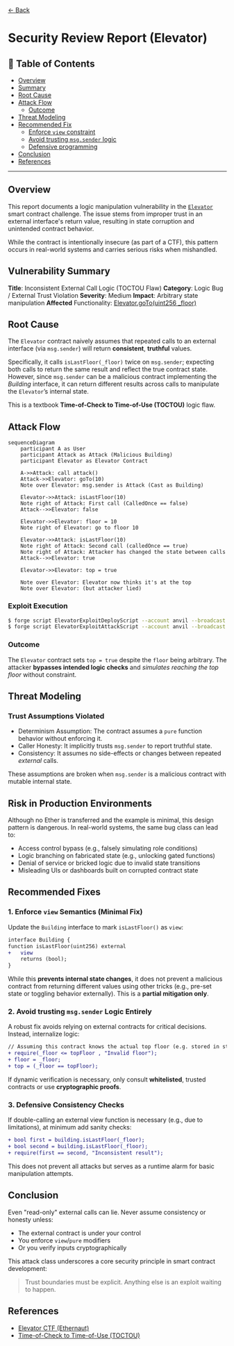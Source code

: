 [<- Back](../../README.md)

# Security Review Report (Elevator)

## 📑 Table of Contents

- [Overview](#overview)
- [Summary](#vulnerability-summary)
- [Root Cause](#root-cause)
- [Attack Flow](#attack-flow)
  - [Outcome](#outcome)
- [Threat Modeling](#threat-modeling)
- [Recommended Fix](#recommended-fixes)
  - [Enforce `view` constraint](#1-enforce-view-semantics-minimal-fix)
  - [Avoid trusting `msg.sender` logic](#2-avoid-trusting-msgsender-logic-entirely)
  - [Defensive programming](#3-defensive-consistency-checks)
- [Conclusion](#conclusion)
- [References](#references)

---

## Overview

This report documents a logic manipulation vulnerability in the [`Elevator`](./src/Elevator.sol) smart contract challenge. The issue stems from improper trust in an external interface's return value, resulting in state corruption and unintended contract behavior.

While the contract is intentionally insecure (as part of a CTF), this pattern occurs in real-world systems and carries serious risks when mishandled.

## Vulnerability Summary

**Title**: Inconsistent External Call Logic (TOCTOU Flaw)
**Category**: Logic Bug / External Trust Violation
**Severity**: Medium
**Impact**: Arbitrary state manipulation
**Affected** Functionality: [Elevator.goTo(uint256 \_floor)](./src/Elevator.sol#L12)

## Root Cause

The `Elevator` contract naively assumes that repeated calls to an external interface (via `msg.sender`) will return **consistent**, **truthful** values.

Specifically, it calls `isLastFloor(_floor)` twice on `msg.sender`; expecting both calls to return the same result and reflect the true contract state. However, since `msg.sender` can be a malicious contract implementing the _Building_ interface, it can return different results across calls to manipulate the `Elevator`’s internal state.

This is a textbook **Time-of-Check to Time-of-Use (TOCTOU)** logic flaw.

## Attack Flow

```mermaid
sequenceDiagram
    participant A as User
    participant Attack as Attack (Malicious Building)
    participant Elevator as Elevator Contract

    A->>Attack: call attack()
    Attack->>Elevator: goTo(10)
    Note over Elevator: msg.sender is Attack (Cast as Building)

    Elevator->>Attack: isLastFloor(10)
    Note right of Attack: First call (CalledOnce == false)
    Attack-->>Elevator: false

    Elevator->>Elevator: floor = 10
    Note right of Elevator: go to floor 10

    Elevator->>Attack: isLastFloor(10)
    Note right of Attack: Second call (calledOnce == true)
    Note right of Attack: Attacker has changed the state between calls
    Attack-->>Elevator: true

    Elevator->>Elevator: top = true

    Note over Elevator: Elevator now thinks it's at the top
    Note over Elevator: (but attacker lied)
```

### Exploit Execution

```bash
$ forge script ElevatorExploitDeployScript --account anvil --broadcast
$ forge script ElevatorExploitAttackScript --account anvil --broadcast
```

### Outcome

The `Elevator` contract sets `top = true` despite the `floor` being arbitrary. The attacker **bypasses intended logic checks** and _simulates reaching the top floor_ without constraint.

## Threat Modeling

### Trust Assumptions Violated

- Determinism Assumption: The contract assumes a `pure` function behavior without enforcing it.
- Caller Honesty: It implicitly trusts `msg.sender` to report truthful state.
- Consistency: It assumes no side-effects or changes between repeated _external_ calls.

These assumptions are broken when `msg.sender` is a malicious contract with mutable internal state.

## Risk in Production Environments

Although no Ether is transferred and the example is minimal, this design pattern is dangerous. In real-world systems, the same bug class can lead to:

- Access control bypass (e.g., falsely simulating role conditions)
- Logic branching on fabricated state (e.g., unlocking gated functions)
- Denial of service or bricked logic due to invalid state transitions
- Misleading UIs or dashboards built on corrupted contract state

## Recommended Fixes

### 1. Enforce `view` Semantics (Minimal Fix)

Update the `Building` interface to mark `isLastFloor()` as `view`:

```diff
interface Building {
function isLastFloor(uint256) external
+   view
    returns (bool);
}

```

While this **prevents internal state changes**, it does not prevent a malicious contract from returning different values using other tricks (e.g., pre-set state or toggling behavior externally). This is a **partial mitigation only**.

### 2. Avoid trusting `msg.sender` Logic Entirely

A robust fix avoids relying on external contracts for critical decisions. Instead, internalize logic:

```diff
// Assuming this contract knows the actual top floor (e.g. stored in state)
+ require(_floor <= topFloor , "Invalid floor");
+ floor = _floor;
+ top = (_floor == topFloor);
```

If dynamic verification is necessary, only consult **whitelisted**, trusted contracts or use **cryptographic proofs**.

### 3. Defensive Consistency Checks

If double-calling an external view function is necessary (e.g., due to limitations), at minimum add sanity checks:

```diff
+ bool first = building.isLastFloor(_floor);
+ bool second = building.isLastFloor(_floor);
+ require(first == second, "Inconsistent result");
```

This does not prevent all attacks but serves as a runtime alarm for basic manipulation attempts.

## Conclusion

Even "read-only" external calls can lie. Never assume consistency or honesty unless:

- The external contract is under your control
- You enforce `view`/`pure` modifiers
- Or you verify inputs cryptographically

This attack class underscores a core security principle in smart contract development:

> Trust boundaries must be explicit.
> Anything else is an exploit waiting to happen.

## References

- [Elevator CTF (Ethernaut)](https://ethernaut.openzeppelin.com/level/11)
- [Time-of-Check to Time-of-Use (TOCTOU)](https://cwe.mitre.org/data/definitions/367.html)
